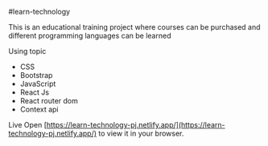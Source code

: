 #learn-technology

This is an educational training project where courses can be purchased and different programming languages can be learned

Using topic

- CSS
- Bootstrap
- JavaScript
- React Js
- React router dom
- Context api

Live
Open [https://learn-technology-pj.netlify.app/](https://learn-technology-pj.netlify.app/) to view it in your browser.
